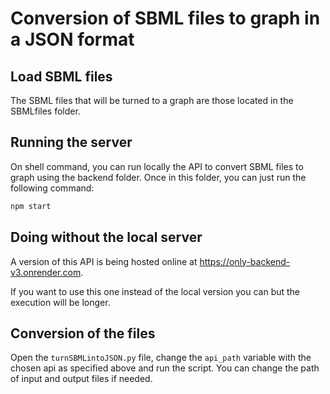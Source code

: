 # Conversion of SBML files to graph in a JSON format

## Load SBML files

The SBML files that will be turned to a graph are those located in the SBMLfiles folder.

## Running the server

On shell command, you can run locally the API to convert SBML files to graph using the backend folder. Once in this folder, you can just run the following command:

```sh
npm start
```

## Doing without the local server

A version of this API is being hosted online at https://only-backend-v3.onrender.com.

If you want to use this one instead of the local version you can but the execution will be longer.

## Conversion of the files

Open the `turnSBMLintoJSON.py` file, change the `api_path` variable with the chosen api as specified above and run the script.
You can change the path of input and output files if needed.